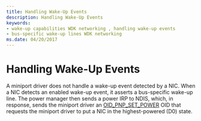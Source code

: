 ```yaml
---
title: Handling Wake-Up Events
description: Handling Wake-Up Events
keywords:
- wake-up capabilities WDK networking , handling wake-up events
- bus-specific wake-up lines WDK networking
ms.date: 04/20/2017
---
```


# Handling Wake-Up Events





A miniport driver does not handle a wake-up event detected by a NIC. When a NIC detects an enabled wake-up event, it asserts a bus-specific wake-up line. The power manager then sends a power IRP to NDIS, which, in response, sends the miniport driver an [OID\_PNP\_SET\_POWER](./oid-pnp-set-power.md) OID that requests the miniport driver to put a NIC in the highest-powered (D0) state.

 


